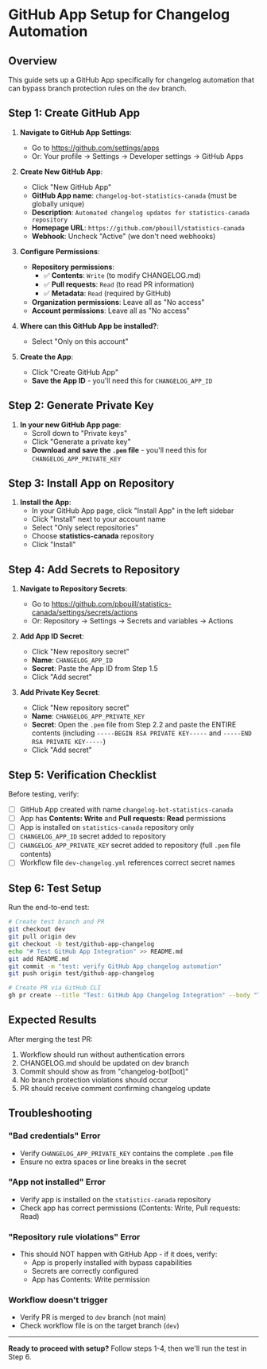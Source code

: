 # GitHub App Setup for Changelog Automation

## Overview
This guide sets up a GitHub App specifically for changelog automation that can bypass branch protection rules on the `dev` branch.

## Step 1: Create GitHub App

1. **Navigate to GitHub App Settings**:
   - Go to https://github.com/settings/apps
   - Or: Your profile → Settings → Developer settings → GitHub Apps

2. **Create New GitHub App**:
   - Click "New GitHub App"
   - **GitHub App name**: `changelog-bot-statistics-canada` (must be globally unique)
   - **Description**: `Automated changelog updates for statistics-canada repository`
   - **Homepage URL**: `https://github.com/pbouill/statistics-canada`
   - **Webhook**: Uncheck "Active" (we don't need webhooks)

3. **Configure Permissions**:
   - **Repository permissions**:
     - ✅ **Contents**: `Write` (to modify CHANGELOG.md)
     - ✅ **Pull requests**: `Read` (to read PR information)
     - ✅ **Metadata**: `Read` (required by GitHub)
   - **Organization permissions**: Leave all as "No access"
   - **Account permissions**: Leave all as "No access"

4. **Where can this GitHub App be installed?**:
   - Select "Only on this account"

5. **Create the App**:
   - Click "Create GitHub App"
   - **Save the App ID** - you'll need this for `CHANGELOG_APP_ID`

## Step 2: Generate Private Key

1. **In your new GitHub App page**:
   - Scroll down to "Private keys"
   - Click "Generate a private key"
   - **Download and save the `.pem` file** - you'll need this for `CHANGELOG_APP_PRIVATE_KEY`

## Step 3: Install App on Repository

1. **Install the App**:
   - In your GitHub App page, click "Install App" in the left sidebar
   - Click "Install" next to your account name
   - Select "Only select repositories"
   - Choose **statistics-canada** repository
   - Click "Install"

## Step 4: Add Secrets to Repository

1. **Navigate to Repository Secrets**:
   - Go to https://github.com/pbouill/statistics-canada/settings/secrets/actions
   - Or: Repository → Settings → Secrets and variables → Actions

2. **Add App ID Secret**:
   - Click "New repository secret"
   - **Name**: `CHANGELOG_APP_ID`
   - **Secret**: Paste the App ID from Step 1.5
   - Click "Add secret"

3. **Add Private Key Secret**:
   - Click "New repository secret"
   - **Name**: `CHANGELOG_APP_PRIVATE_KEY`
   - **Secret**: Open the `.pem` file from Step 2.2 and paste the ENTIRE contents (including `-----BEGIN RSA PRIVATE KEY-----` and `-----END RSA PRIVATE KEY-----`)
   - Click "Add secret"

## Step 5: Verification Checklist

Before testing, verify:

- [ ] GitHub App created with name `changelog-bot-statistics-canada`
- [ ] App has **Contents: Write** and **Pull requests: Read** permissions
- [ ] App is installed on `statistics-canada` repository only
- [ ] `CHANGELOG_APP_ID` secret added to repository
- [ ] `CHANGELOG_APP_PRIVATE_KEY` secret added to repository (full `.pem` file contents)
- [ ] Workflow file `dev-changelog.yml` references correct secret names

## Step 6: Test Setup

Run the end-to-end test:
```bash
# Create test branch and PR
git checkout dev
git pull origin dev
git checkout -b test/github-app-changelog
echo "# Test GitHub App Integration" >> README.md
git add README.md
git commit -m "test: verify GitHub App changelog automation"
git push origin test/github-app-changelog

# Create PR via GitHub CLI
gh pr create --title "Test: GitHub App Changelog Integration" --body "Testing the GitHub App-based changelog automation system." --base dev --head test/github-app-changelog
```

## Expected Results

After merging the test PR:
1. Workflow should run without authentication errors
2. CHANGELOG.md should be updated on dev branch
3. Commit should show as from "changelog-bot[bot]"
4. No branch protection violations should occur
5. PR should receive comment confirming changelog update

## Troubleshooting

### "Bad credentials" Error
- Verify `CHANGELOG_APP_PRIVATE_KEY` contains the complete `.pem` file
- Ensure no extra spaces or line breaks in the secret

### "App not installed" Error
- Verify app is installed on the `statistics-canada` repository
- Check app has correct permissions (Contents: Write, Pull requests: Read)

### "Repository rule violations" Error
- This should NOT happen with GitHub App - if it does, verify:
  - App is properly installed with bypass capabilities
  - Secrets are correctly configured
  - App has Contents: Write permission

### Workflow doesn't trigger
- Verify PR is merged to `dev` branch (not main)
- Check workflow file is on the target branch (`dev`)

---

**Ready to proceed with setup?** Follow steps 1-4, then we'll run the test in Step 6.
